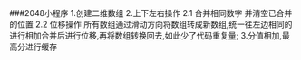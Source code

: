 ###2048小程序
1.创建二维数组
2.上下左右操作
  2.1 合并相同数字 并清空已合并的位置
  2.2 位移操作 
      所有数组通过滑动方向将数组转成新数组,统一往左边相同的进行相加合并后进行位移,再将数组转换回去,如此少了代码重复量;
3.分值相加,最高分进行缓存
